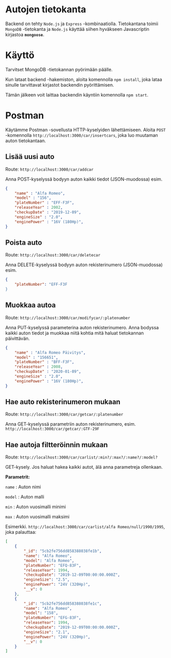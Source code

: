 # Autojen tietokanta 

Backend on tehty ```Node.js``` ja ```Express``` -kombinaatiolla.
Tietokantana toimii ```MongoDB``` -tietokanta ja ```Node.js``` käyttää siihen hyväkseen Javascriptin kirjastoa **```mongoose```**.


# Käyttö

Tarvitset MongoDB -tietokannan pyörimään päälle.

Kun lataat backend -hakemiston, aloita komennolla ```npm install```, joka lataa sinulle tarvittavat kirjastot backendin pyörittämisen.

Tämän jälkeen voit laittaa backendin käyntiin komennolla ```npm start```.

# Postman

Käytämme Postman -sovellusta HTTP-kyselyiden lähettämiseen. Aloita ```POST``` -komennolla ```http://localhost:3000/car/insertcars```, joka luo muutaman auton tietokantaan.

## Lisää uusi auto

Route: ```http://localhost:3000/car/addcar```

Anna POST-kyselyssä bodyyn auton kaikki tiedot (JSON-muodossa) esim.

```JSON
{
    "name" : "Alfa Romeo",
    "model" : "156",
    "plateNumber" : "EFF-F3F",
    "releaseYear" : 2002,
    "checkupDate" : "2019-12-09",
    "engineSize" : "2.0",
    "enginePower" : "16V (180Hp)",
}
```

## Poista auto

Route: ```http://localhost:3000/car/deletecar```

Anna DELETE-kyselyssä bodyyn auton rekisterinumero (JSON-muodossa) esim.

```JSON
{
    "plateNumber": "EFF-F3F
}
```
  
## Muokkaa autoa

Route: ```http://localhost:3000/car/modifycar/:platenumber```

Anna PUT-kyselyssä parameterina auton rekisterinumero. Anna bodyssa kaikki auton tiedot ja muokkaa niitä kohtia mitä haluat tietokannan päivittävän. 


```JSON
{
    "name" : "Alfa Romeo Päivitys",
    "model" : "156651",
    "plateNumber" : "BFF-F3F",
    "releaseYear" : 2008,
    "checkupDate" : "2020-01-09",
    "engineSize" : "2.0",
    "enginePower" : "16V (180Hp)",
}
```

## Hae auto rekisterinumeron mukaan

Route: ```http://localhost:3000/car/getcar/:platenumber```

Anna GET-kyselyssä parametriin auton rekisterinumero, esim. ```http://localhost:3000/car/getcar/:GTF-29F``` 


## Hae autoja filtteröinnin mukaan

Route: ```http://localhost:3000/car/carlist/:min?/:max?/:name?/:model?```

GET-kysely. Jos haluat hakea kaikki autot, älä anna parametreja ollenkaan. 

**Parametrit:**

```name``` : Auton nimi

```model``` : Auton malli

```min``` : Auton vuosimalli minimi

```max``` : Auton vuosimalli maksimi

Esimerkki. ```http://localhost:3000/car/carlist/alfa Romeo/null/1990/1995```, joka palauttaa:

```JSON
[
    {
        "_id": "5cb2fe756dd858388038fe1b",
        "name": "Alfa Romeo",
        "model": "Alfa Romeo",
        "plateNumber": "EFQ-83F",
        "releaseYear": 1994,
        "checkupDate": "2019-12-09T00:00:00.000Z",
        "engineSize": "2.5",
        "enginePower": "24V (320Hp)",
        "__v": 0
    },
    {
        "_id": "5cb2fe756dd858388038fe1c",
        "name": "Alfa Romeo",
        "model": "158",
        "plateNumber": "EFG-83F",
        "releaseYear": 1994,
        "checkupDate": "2019-12-09T00:00:00.000Z",
        "engineSize": "2.1",
        "enginePower": "24V (320Hp)",
        "__v": 0
    }
]
```